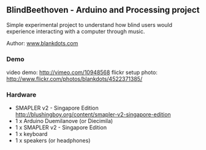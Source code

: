 ## BlindBeethoven - Arduino and Processing project

Simple experimental project to understand how blind users would experience interacting with a computer through music. 

Author: www.blankdots.com

### Demo

video demo: http://vimeo.com/10948568
flickr setup photo: http://www.flickr.com/photos/blankdots/4522371385/

### Hardware

* SMAPLER v2 - Singapore Edition http://blushingboy.org/content/smapler-v2-singapore-edition
* 1 x Arduino Duemilanove (or Diecimila)
* 1 x SMAPLER v2 - Singapore Edition 
* 1 x keyboard
* 1 x speakers (or headphones)
